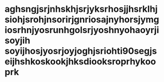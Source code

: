 # aghsngjsrjnhskhjsrjyksrhosjjhsrklhjsiohjsrohjnsorirjgnriosajnyhorsjymgiosrhnjyosrunhgolsrjyoshnyohaoyrjisoyjih soyijhosjyosrjoyjoghjsriohti90segjseijhshkoskookjhksdiooksroprhykooprk
